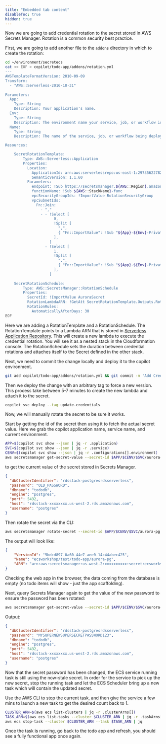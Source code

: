 ```yaml
---
title: "Embedded tab content"
disableToc: true
hidden: true
---
```


Now we are going to add credential rotation to the secret stored in AWS Secrets Manager.  Rotation is a common security best practice.  

First, we are going to add another file to the `addons` directory in which to create the rotation:

```bash
cd ~/environment/secretecs
cat << EOF > copilot/todo-app/addons/rotation.yml
---
AWSTemplateFormatVersion: 2010-09-09
Transform:
  - "AWS::Serverless-2016-10-31"
  
Parameters:
  App:
    Type: String
    Description: Your application's name.
  Env:
    Type: String
    Description: The environment name your service, job, or workflow is being deployed to.
  Name:
    Type: String
    Description: The name of the service, job, or workflow being deployed.

Resources:

    SecretRotationTemplate:
        Type: AWS::Serverless::Application
        Properties:
          Location:
            ApplicationId: arn:aws:serverlessrepo:us-east-1:297356227824:applications/SecretsManagerRDSPostgreSQLRotationSingleUser
            SemanticVersion: 1.1.60
          Parameters:
            endpoint: !Sub https://secretsmanager.${AWS::Region}.amazonaws.com
            functionName: !Sub ${AWS::StackName}-func
            vpcSecurityGroupIds: !ImportValue RotationSecurityGroup
            vpcSubnetIds:
              Fn::Join:
                - ","
                - - !Select [
                      0,
                      !Split [
                        ",",
                        { "Fn::ImportValue": !Sub "${App}-${Env}-PrivateSubnets" },
                      ],
                    ]
                  - !Select [
                      1,
                      !Split [
                        ",",
                        { "Fn::ImportValue": !Sub "${App}-${Env}-PrivateSubnets" },
                      ],
                    ]
                    
    SecretRotationSchedule:
        Type: AWS::SecretsManager::RotationSchedule
        Properties:
          SecretId: !ImportValue AuroraSecret
          RotationLambdaARN: !GetAtt SecretRotationTemplate.Outputs.RotationLambdaARN
          RotationRules:
            AutomaticallyAfterDays: 30
EOF
```

Here we are adding a RotationTemplate and a RotationSchedule.   The RotationTemplate points to a Lambda ARN that is stored in [Serverless Application Repository](https://aws.amazon.com/serverless/serverlessrepo/).  This will create a new lambda to execute the credential rotation.  You will see it as a nested stack in the Cloudformation console.  The RotationSchedule sets the duration between credential rotations and attaches itself to the Secret defined in the other stack.

Next, we need to commit the change locally and deploy it to the copilot environment.

```bash
git add copilot/todo-app/addons/rotation.yml && git commit -m "Add Credential Rotation"
```

Then we deploy the change with an arbitrary tag to force a new version.   This process take between 5-7 minutes to create the new lambda and attach it to the secret.

```bash
copilot svc deploy --tag update-credentials
```

Now, we will manually rotate the secret to be sure it works.

Start by getting the id of the secret then using it to fetch the actual secret value.   Here we grab the copilot application name, service name, and current environment.

```bash
APP=$(copilot svc show --json | jq -r .application)
SVC=$(copilot svc show --json | jq -r .service)
CENV=$(copilot svc show --json | jq -r .configurations[].environment)
aws secretsmanager get-secret-value --secret-id $APP/$CENV/$SVC/aurora-pg --query SecretString --output text | jq
```

to get the current value of the secret stored in Secrets Manager.

```json
{
  "dbClusterIdentifier": "rdsstack-postgresrdsserverless",
  "password": "OLD_PASSWORD",
  "dbname": "tododb",
  "engine": "postgres",
  "port": 5432,
  "host": "rdsstack-xxxxxxxx.us-west-2.rds.amazonaws.com",
  "username": "postgres"
}
```

Then rotate the secret via the CLI:

```bash
aws secretsmanager rotate-secret --secret-id $APP/$CENV/$SVC/aurora-pg | jq
```

The output will look like:

```json
{
    "VersionId": "5bdcd897-0a60-44e7-aee0-14c44abec425", 
    "Name": "ecsworkshop/test/todo-app/aurora-pg", 
    "ARN": "arn:aws:secretsmanager:us-west-2:xxxxxxxxxx:secret:ecsworkshop/test/todo-app/aurora-pg-jzAIx2"
}

```

Checking the web app in the browser, the data coming from the database is empty (no todo items will show - just the app scaffolding).

Next, query Secrets Manager again to get the value of the new password to ensure the password has been rotated:

```bash
aws secretsmanager get-secret-value --secret-id $APP/$CENV/$SVC/aurora-pg --query SecretString --output text | jq
```

Output:

```json
{
  "dbClusterIdentifier": "rdsstack-postgresrdsserverless",
  "password": "MYSUPERNEWSUPERSECRETPASSWORD123",
  "dbname": "tododb",
  "engine": "postgres",
  "port": 5432,
  "host": "rdsstack-xxxxxxxx.us-west-2.rds.amazonaws.com",
  "username": "postgres"
}
```

Now that the secret password has been changed, the ECS service running task is still using the now-stale secret.   In order for the service to pick up the new secret, stop the running task and let the ECS Scheduler bring up a new task which will contain the updated secret.

Use the AWS CLI to stop the current task, and then give the service a few mins to launch a new task to get the desired count back to 1.

```bash
CLUSTER_ARN=$(aws ecs list-clusters | jq -r .clusterArns[])
TASK_ARN=$(aws ecs list-tasks --cluster $CLUSTER_ARN | jq -r .taskArns[])
aws ecs stop-task --cluster $CLUSTER_ARN --task $TASK_ARN | jq

```

Once the task is running, go back to the todo app and refresh, you should see a fully functional app once again.
